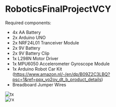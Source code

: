 # RoboticsFinalProjectVCY <br>


Required components:<br>
- 4x AA Battery<br>
- 2x Arduino UNO<br>
- 2x NRF24L01 Tranceiver Module<br>
- 2x 9V Battery<br>
- 2x 9V Battery Clip<br>
- 1x L298N Motor Driver<br>
- 1x MPU6050 Accelerometer Gyroscope Module<br>
- 1x Arduino Robot Car Kit (https://www.amazon.nl/-/en/dp/B09Z2C3LBQ?psc=1&ref=ppx_yo2ov_dt_b_product_details)<br>
- Breadboard Jumper Wires<br>
  
![tx](https://github.com/Focktor317/RoboticsFinalProjectVCY/assets/72324595/91a44ca8-f000-48a3-9556-664b496946e5) <br>
![rx](https://github.com/Focktor317/RoboticsFinalProjectVCY/assets/72324595/d52dcdae-7a37-42ab-9f5f-5ba5bfd9c9c4) <br>
